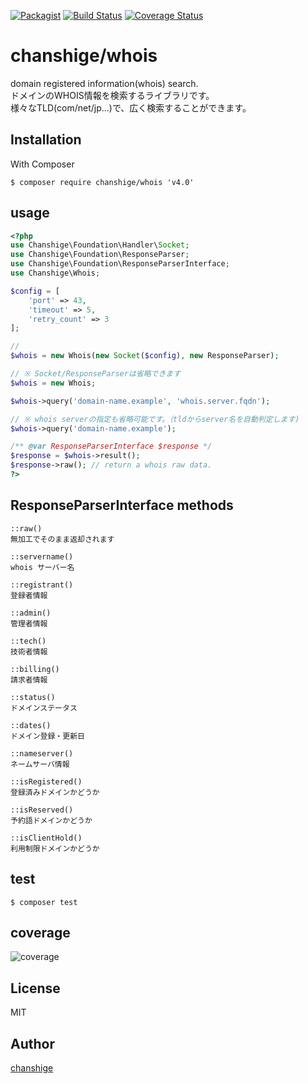 [![Packagist](https://img.shields.io/badge/packagist-v4.0.0-blue.svg)](https://packagist.org/packages/chanshige/whois)
[![Build Status](https://travis-ci.org/chanshige/whois.svg?branch=master)](https://travis-ci.org/chanshige/whois)
[![Coverage Status](https://coveralls.io/repos/github/chanshige/whois/badge.svg?branch=master)](https://coveralls.io/github/chanshige/whois?branch=master)

# chanshige/whois
domain registered information(whois) search.  
ドメインのWHOIS情報を検索するライブラリです。  
様々なTLD(com/net/jp...)で、広く検索することができます。  

## Installation
With Composer
```
$ composer require chanshige/whois 'v4.0'
```

## usage
```php
<?php
use Chanshige\Foundation\Handler\Socket;
use Chanshige\Foundation\ResponseParser;
use Chanshige\Foundation\ResponseParserInterface;
use Chanshige\Whois;

$config = [
    'port' => 43,
    'timeout' => 5,
    'retry_count' => 3
];

// 
$whois = new Whois(new Socket($config), new ResponseParser);

// ※ Socket/ResponseParserは省略できます
$whois = new Whois;

$whois->query('domain-name.example', 'whois.server.fqdn');

// ※ whois serverの指定も省略可能です。（tldからserver名を自動判定します)
$whois->query('domain-name.example');

/** @var ResponseParserInterface $response */
$response = $whois->result();
$response->raw(); // return a whois raw data.
?>
```

## ResponseParserInterface methods
```
::raw()
無加工でそのまま返却されます

::servername()
whois サーバー名

::registrant()
登録者情報

::admin()
管理者情報

::tech()
技術者情報

::billing()
請求者情報

::status()
ドメインステータス

::dates()
ドメイン登録・更新日

::nameserver()
ネームサーバ情報

::isRegistered()
登録済みドメインかどうか

::isReserved()
予約語ドメインかどうか

::isClientHold()
利用制限ドメインかどうか
```

## test
`$ composer test`  


## coverage
![coverage](https://i.gyazo.com/a986d5945bdd6b9603556cee0c0f90b6.png)

## License
MIT

## Author
[chanshige](https://twitter.com/chanshige)

